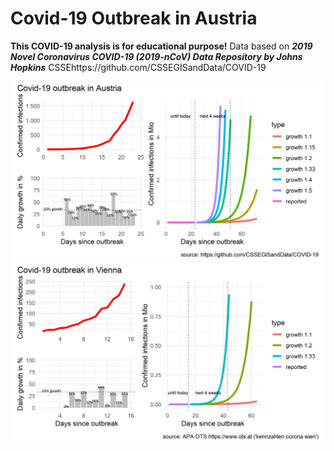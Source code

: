 # Covid-19 Outbreak in Austria

**This COVID-19 analysis is for educational purpose!**
Data based on ***2019 Novel Coronavirus COVID-19 (2019-nCoV) Data Repository by Johns Hopkins***  CSSEhttps://github.com/CSSEGISandData/COVID-19

<img src="covid-19-austria.png" alt="Covid-19 Austria" width="800">

<img src="covid-19-vienna.png" alt="Covid-19 Vienna" width="800">

